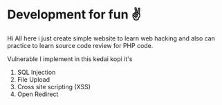 # Development for fun :v:   

Hi All here i just create simple website to learn web hacking and also can practice to learn source code review for PHP code. 
 
Vulnerable I implement in this kedai kopi it's
1. SQL Injection
2. File Upload 
3. Cross site scripting (XSS)
4. Open Redirect

